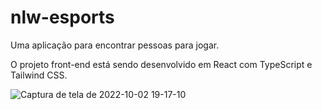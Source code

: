 # nlw-esports
Uma aplicação para encontrar pessoas para jogar.

O projeto front-end está sendo desenvolvido em React com TypeScript e Tailwind CSS.


![Captura de tela de 2022-10-02 19-17-10](https://user-images.githubusercontent.com/99975837/193478803-a26cfae7-2cc4-4319-b476-8cd5555eaeda.png)
